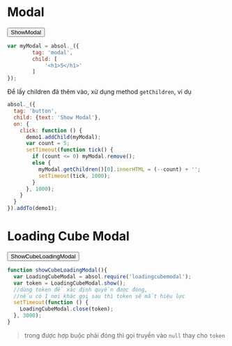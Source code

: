 # Modal

<button class="v-btn v-btn--outlined" data-on-click="showModal()">ShowModal</button>

```js
var myModal = absol._({
        tag: 'modal',
        child: [
            '<h1>5</h1>'
        ]
});
```

Để lấy children đã thêm vào, xử dụng method  `getChildren`, ví dụ
```js
absol._({
  tag: 'button',
  child: {text: 'Show Modal'},
  on: {
    click: function () {
      demo1.addChild(myModal);
      var count = 5;
      setTimeout(function tick() {
        if (count <= 0) myModal.remove();
        else {
          myModal.getChildren()[0].innerHTML = (--count) + '';
          setTimeout(tick, 1000);
        }
      }, 1000);
    }
  }
}).addTo(demo1);
```

# Loading Cube Modal

<button class="v-btn v-btn--outlined" data-on-click="showCubeLoadingModal()">ShowCubeLoadingModal</button>

```js
function showCubeLoadingModal(){
  var LoadingCubeModal = absol.require('loadingcubemodal');
  var token = LoadingCubeModal.show();
  //dùng token để xác định quyền được đóng, 
  //nếu có 1 nơi khác gọi sau thì token sẽ mất hiệu lực 
  setTimeout(function () {
    LoadingCubeModal.close(token);
  }, 3000);
}
```
> trong được hợp buộc phải đóng thì gọi truyền vào `null` thay cho `token`



